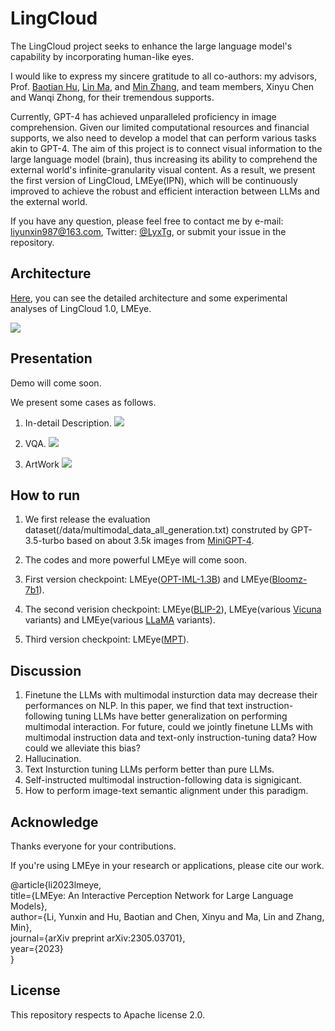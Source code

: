 # LingCloud

The LingCloud project seeks to enhance the large language model's capability by incorporating human-like eyes. 

I would like to express my sincere gratitude to all co-authors: my advisors, Prof. [Baotian Hu](http://faculty.hitsz.edu.cn/hubaotian), [Lin Ma](https://forestlinma.com/), and [Min Zhang](http://faculty.hitsz.edu.cn/MinZhang), and team members, Xinyu Chen and Wanqi Zhong, for their tremendous supports.

Currently, GPT-4 has achieved unparalleled proficiency in image comprehension. Given our limited computational resources and financial supports, we also need to develop a model that can perform various tasks akin to GPT-4. The aim of this project is to connect visual information to the large language model (brain), thus increasing its ability to comprehend the external world's infinite-granularity visual content. As a result, we present the first version of LingCloud, LMEye(IPN), which will be continuously improved to achieve the robust and efficient interaction between LLMs and the external world.

If you have any question, please feel free to contact me by e-mail: liyunxin987@163.com, Twitter: [@LyxTg](https://twitter.com/LyxTg), or submit your issue in the repository.

## Architecture

[Here](https://arxiv.org/abs/2305.03701), you can see the detailed architecture and some experimental analyses of LingCloud 1.0, LMEye.

![](https://github.com/YunxinLi/LingCloud/blob/main/images/model.png)


## Presentation

Demo will come soon.

We present some cases as follows.

1. In-detail Description.
![](https://github.com/YunxinLi/LingCloud/blob/main/images/caption.png)

2. VQA.
![](https://github.com/YunxinLi/LingCloud/blob/main/images/QA.png)

3. ArtWork
![](https://github.com/YunxinLi/LingCloud/blob/main/images/case_2.png)

## How to run

1. We first release the evaluation dataset(/data/multimodal_data_all_generation.txt) construted by GPT-3.5-turbo based on about 3.5k images from [MiniGPT-4](https://github.com/Vision-CAIR/MiniGPT-4).

2. The codes and more powerful LMEye will come soon.

3. First version checkpoint: LMEye([OPT-IML-1.3B](https://huggingface.co/facebook/opt-iml-1.3b)) and LMEye([Bloomz-7b1](https://huggingface.co/bigscience/bloomz)).

4. The second verision checkpoint: LMEye([BLIP-2](https://huggingface.co/docs/transformers/model_doc/blip-2)), LMEye(various [Vicuna](https://huggingface.co/lmsys/vicuna-13b-delta-v0) variants) and LMEye(various [LLaMA](https://huggingface.co/docs/transformers/main/model_doc/llama) variants).

5. Third version checkpoint: LMEye([MPT](https://huggingface.co/mosaicml/mpt-7b)).


## Discussion

1. Finetune the LLMs with multimodal insturction data may decrease their performances on NLP. In this paper, we find that text instruction-following tuning LLMs have better generalization on performing multimodal interaction.
For future, could we jointly finetune LLMs with multimodal instruction data and text-only instruction-tuning data? How could we alleviate this bias?<br>
2. Hallucination. 
3. Text Insturction tuning LLMs perform better than pure LLMs.
4. Self-instructed multimodal instruction-following data is signigicant.
5. How to perform image-text semantic alignment under this paradigm.

## Acknowledge
Thanks everyone for your contributions.

If you're using LMEye in your research or applications, please cite our work.

@article{li2023lmeye,<br>
    title={LMEye: An Interactive Perception Network for Large Language Models},<br>
    author={Li, Yunxin and Hu, Baotian and Chen, Xinyu and Ma, Lin and Zhang, Min},<br>
    journal={arXiv preprint arXiv:2305.03701},<br>
    year={2023}<br>
}<br>

## License
This repository respects to Apache license 2.0.




